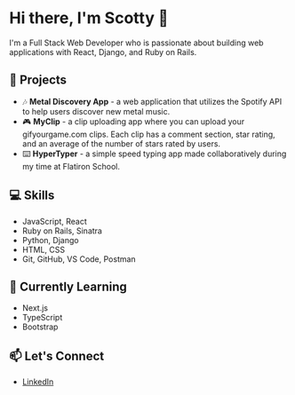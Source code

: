 # Hi there, I'm Scotty 👋

I'm a Full Stack Web Developer who is passionate about building web applications with React, Django, and Ruby on Rails.

## 🚀 Projects

- 🎶 **Metal Discovery App** - a web application that utilizes the Spotify API to help users discover new metal music.
- 🎮 **MyClip** - a clip uploading app where you can upload your gifyourgame.com clips. Each clip has a comment section, star rating, and an average of the number of stars rated by users.
- ⌨️ **HyperTyper** - a simple speed typing app made collaboratively during my time at Flatiron School.

## 💻 Skills

- JavaScript, React
- Ruby on Rails, Sinatra
- Python, Django
- HTML, CSS
- Git, GitHub, VS Code, Postman

## 🌱 Currently Learning

- Next.js
- TypeScript
- Bootstrap

## 📫 Let's Connect

- [LinkedIn](https://www.linkedin.com/in/scotty-peterson/)
